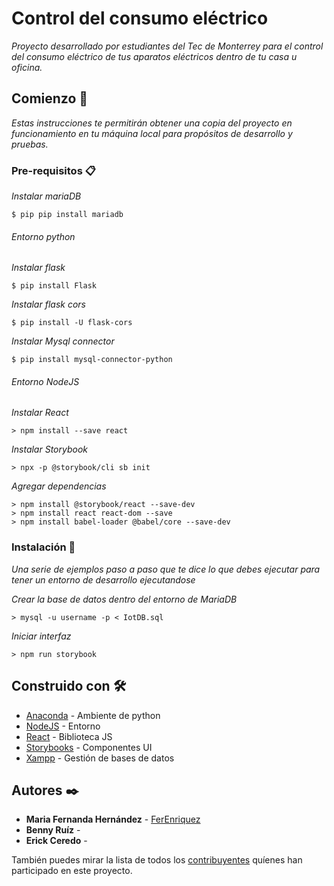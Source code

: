 # Control del consumo eléctrico

_Proyecto desarrollado por estudiantes del Tec de Monterrey para el control del consumo eléctrico de tus aparatos eléctricos dentro de tu casa u oficina._

## Comienzo 🚀

_Estas instrucciones te permitirán obtener una copia del proyecto en funcionamiento en tu máquina local para propósitos de desarrollo y pruebas._

### Pre-requisitos 📋

_Instalar mariaDB_
```
$ pip pip install mariadb
```

###### Entorno python

_Instalar flask_
```
$ pip install Flask
```
_Instalar flask cors_
```
$ pip install -U flask-cors
```
_Instalar Mysql connector_
```
$ pip install mysql-connector-python
```

###### Entorno NodeJS

_Instalar React_
```
> npm install --save react
```
_Instalar Storybook_
```
> npx -p @storybook/cli sb init
```
_Agregar dependencias_
```
> npm install @storybook/react --save-dev
> npm install react react-dom --save
> npm install babel-loader @babel/core --save-dev
```
### Instalación 🔧

_Una serie de ejemplos paso a paso que te dice lo que debes ejecutar para tener un entorno de desarrollo ejecutandose_

_Crear la base de datos dentro del entorno de MariaDB_

```
> mysql -u username -p < IotDB.sql
```

_Iniciar interfaz_
```
> npm run storybook
```


## Construido con 🛠️

* [Anaconda](https://www.anaconda.com/) - Ambiente de python
* [NodeJS](https://nodejs.org/es/download/) - Entorno
* [React](https://es.reactjs.org/docs/getting-started.html) - Biblioteca JS
* [Storybooks](https://storybook.js.org/docs/guides/guide-react/) - Componentes UI 
* [Xampp](https://www.apachefriends.org/index.html) - Gestión de bases de datos

## Autores ✒️

* **Maria Fernanda Hernández** - [FerEnriquez](https://github.com/FerEnriquez)
* **Benny Ruíz** -
* **Erick Ceredo** - 

También puedes mirar la lista de todos los [contribuyentes](https://github.com/your/project/contributors) quíenes han participado en este proyecto. 

